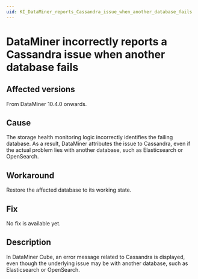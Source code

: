 ```yaml
---
uid: KI_DataMiner_reports_Cassandra_issue_when_another_database_fails
---
```


# DataMiner incorrectly reports a Cassandra issue when another database fails

## Affected versions

From DataMiner 10.4.0 onwards.

## Cause

The storage health monitoring logic incorrectly identifies the failing database. As a result, DataMiner attributes the issue to Cassandra, even if the actual problem lies with another database, such as Elasticsearch or OpenSearch.

## Workaround

Restore the affected database to its working state.

## Fix

No fix is available yet.

## Description

In DataMiner Cube, an error message related to Cassandra is displayed, even though the underlying issue may be with another database, such as Elasticsearch or OpenSearch.
